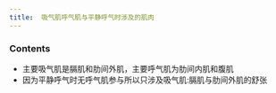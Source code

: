 ```yaml
---
title:  吸气肌呼气肌与平静呼气时涉及的肌肉
--- 
```


### Contents
- 主要吸气肌是膈肌和肋间外肌，主要呼气肌为肋间内肌和腹肌
- 因为平静呼气时无呼气肌参与所以只涉及吸气肌:膈肌与肋间外肌的舒张
